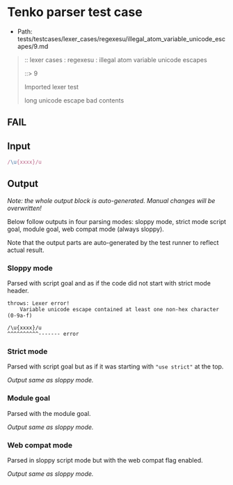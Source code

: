 # Tenko parser test case

- Path: tests/testcases/lexer_cases/regexesu/illegal_atom_variable_unicode_escapes/9.md

> :: lexer cases : regexesu : illegal atom variable unicode escapes
>
> ::> 9
>
> Imported lexer test
>
> long unicode escape bad contents

## FAIL

## Input

`````js
/\u{xxxx}/u
`````

## Output

_Note: the whole output block is auto-generated. Manual changes will be overwritten!_

Below follow outputs in four parsing modes: sloppy mode, strict mode script goal, module goal, web compat mode (always sloppy).

Note that the output parts are auto-generated by the test runner to reflect actual result.

### Sloppy mode

Parsed with script goal and as if the code did not start with strict mode header.

`````
throws: Lexer error!
    Variable unicode escape contained at least one non-hex character (0-9a-f)

/\u{xxxx}/u
^^^^^^^^^^------- error
`````

### Strict mode

Parsed with script goal but as if it was starting with `"use strict"` at the top.

_Output same as sloppy mode._

### Module goal

Parsed with the module goal.

_Output same as sloppy mode._

### Web compat mode

Parsed in sloppy script mode but with the web compat flag enabled.

_Output same as sloppy mode._
